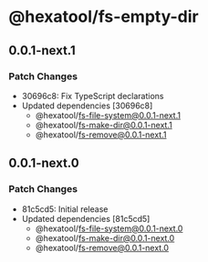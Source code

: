 # @hexatool/fs-empty-dir

## 0.0.1-next.1

### Patch Changes

- 30696c8: Fix TypeScript declarations
- Updated dependencies [30696c8]
  - @hexatool/fs-file-system@0.0.1-next.1
  - @hexatool/fs-make-dir@0.0.1-next.1
  - @hexatool/fs-remove@0.0.1-next.1

## 0.0.1-next.0

### Patch Changes

- 81c5cd5: Initial release
- Updated dependencies [81c5cd5]
  - @hexatool/fs-file-system@0.0.1-next.0
  - @hexatool/fs-make-dir@0.0.1-next.0
  - @hexatool/fs-remove@0.0.1-next.0
